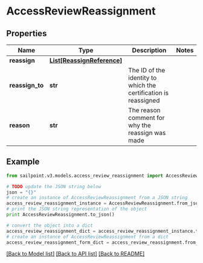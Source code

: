 # AccessReviewReassignment


## Properties
Name | Type | Description | Notes
------------ | ------------- | ------------- | -------------
**reassign** | [**List[ReassignReference]**](ReassignReference.md) |  | 
**reassign_to** | **str** | The ID of the identity to which the certification is reassigned | 
**reason** | **str** | The reason comment for why the reassign was made | 

## Example

```python
from sailpoint.v3.models.access_review_reassignment import AccessReviewReassignment

# TODO update the JSON string below
json = "{}"
# create an instance of AccessReviewReassignment from a JSON string
access_review_reassignment_instance = AccessReviewReassignment.from_json(json)
# print the JSON string representation of the object
print AccessReviewReassignment.to_json()

# convert the object into a dict
access_review_reassignment_dict = access_review_reassignment_instance.to_dict()
# create an instance of AccessReviewReassignment from a dict
access_review_reassignment_form_dict = access_review_reassignment.from_dict(access_review_reassignment_dict)
```
[[Back to Model list]](../README.md#documentation-for-models) [[Back to API list]](../README.md#documentation-for-api-endpoints) [[Back to README]](../README.md)


